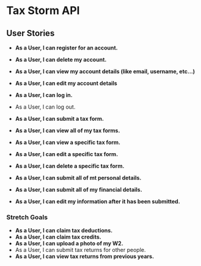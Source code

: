 # Tax Storm API

## User Stories
* **As a User, I can register for an account.**
* **As a User, I can delete my account.**
* **As a User, I can view my account details (like email, username, etc…)**
* **As a User, I can edit my account details**
* **As a User, I can log in.**
* As a User, I can log out.
* **As a User, I can submit a tax form.**
* **As a User, I can view all of my tax forms.**
* **As a User, I can view a specific tax form.**
* **As a User, I can edit a specific tax form.**
* **As a User, I can delete a specific tax form.**

* **As a User, I can submit all of mt personal details.**
* **As a User, I can submit all of my financial details.**
* **As a User, I can edit my information after it has been submitted.**

### Stretch Goals
* **As a User, I can claim tax deductions.**
* **As a User, I can claim tax credits.**
* **As a User, I can upload a photo of my W2.**
* As a User, I can submit tax returns for other people.
* **As a User, I can view tax returns from previous years.**